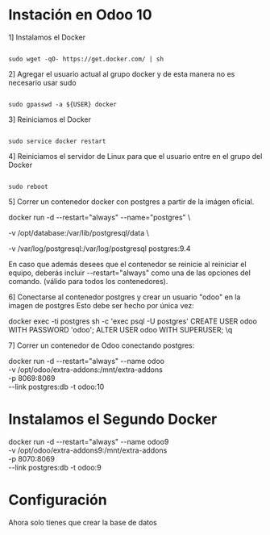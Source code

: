 # Instación en Odoo 10
1] Instalamos el Docker

<code>
sudo wget -qO- https://get.docker.com/ | sh
</code>

2] Agregar el usuario actual al grupo docker y de esta manera no es necesario usar sudo

<code>
sudo gpasswd -a ${USER} docker
</code>

3] Reiniciamos el Docker

<code>
sudo service docker restart
</code>

4] Reiniciamos el servidor de Linux para que el usuario entre en el grupo del Docker

<code>
sudo reboot
</code>

5] Correr un contenedor docker con postgres a partir de la imágen oficial.

docker run -d --restart="always" --name="postgres" \

-v /opt/database:/var/lib/postgresql/data \

-v /var/log/postgresql:/var/log/postgresql postgres:9.4

En caso que además desees que el contenedor se reinicie al reiniciar el equipo, deberás incluir --restart="always" como una de las opciones del comando. (válido para todos los contenedores).

6] Conectarse al contenedor postgres y crear un usuario "odoo" en la imagen de postgres
Esto debe ser hecho por única vez:

docker exec -ti postgres sh -c 'exec psql -U postgres'
CREATE USER odoo WITH PASSWORD 'odoo';
ALTER USER odoo WITH SUPERUSER;
\q

7] Correr un contenedor de Odoo conectando postgres:

docker run -d --restart="always" --name odoo \
-v /opt/odoo/extra-addons:/mnt/extra-addons \
-p 8069:8069 \
--link postgres:db -t odoo:10


# Instalamos el Segundo Docker


docker run -d --restart="always" --name odoo9 \
-v /opt/odoo/extra-addons9:/mnt/extra-addons \
-p 8070:8069 \
--link postgres:db -t odoo:9


# Configuración
Ahora solo tienes que crear la base de datos


